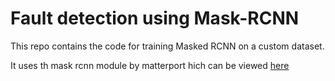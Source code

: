 # Fault detection using Mask-RCNN

This repo contains the code for training Masked RCNN on a custom dataset.

It uses th mask rcnn module by matterport hich can be viewed  [here](https://github.com/matterport/Mask_RCNN.git)